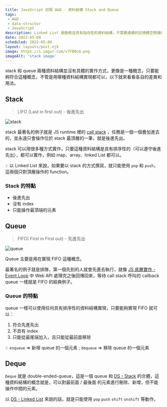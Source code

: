 ```yaml
---
title: JavaScript 初探 A&D - 資料結構 Stack and Queue
tags: 
 - A&D
 - data-structor
 - JavaScript
description: Linked List 是動態且具有指向性的資料結構，不需要連續的記憶體空間儲存，而是每一個 node 之間都會有一個屬性 next 去指向下一個 node，來構成連結。
date: 2022-05-09
scheduled: 2022-05-09
layout: layouts/post.njk
image: https://i.imgur.com/v7FB0cQ.png
imageAlt: 'stack image'
---
```


stack 和 queue 兩種資料結構並沒有具體的實作方式，更像是一種概念，只要能夠符合這種概念，不管是用哪種資料結構實現都可以，以下就來看看各自的差異和用法。

## Stack

> LIFO (Last in first out) - 後進先出

![stack](https://i.imgur.com/v7FB0cQ.png)

stack 最著名的例子就是 JS runtime 裡的 [call stack](https://www.notion.so/JS-Event-Loop-702726fa814b4b38aeda1df466601ad3) ，任務是一個一個疊加進去的，並永遠只會操作位於 stack 最頂層的一筆，就是後進先出。

stack 可以用很多種方式實作，只要這種資料結構是具有排序性的（可以遵守後進先出），都可以實作，例如 map、array、linked List 都可以。

💡 以 Linked List 來說，如果要以 stack 的方式撰寫，就只能使用 `pop` 和 `push`，這兩個只對頂層操作的 function。

### Stack 的特點

- 後進先出
- 沒有 index
- 只能操作最頂端的元素

## Queue

> FIFO( First in First out) - 先進先出

![queue](https://i.imgur.com/n1AaycL.png)

Queue 主要是用在實現 FIFO 這種概念。

最著名的例子就是排隊，第一個先到的人就會先進去執行，就像 [JS 底層實作 - Event Loop](https://www.notion.so/JS-Event-Loop-702726fa814b4b38aeda1df466601ad3) 中 Web API 處理完之後回傳回來，等待 call stack 呼叫的 callback queue 一樣就是 FIFO 的經典例子。

### Queue 的特點

queue 一樣可以使用任何具有排序性的資料結構實現，只要能夠實現 FIFO 就可以：

1. 符合先進先出
2. 不具有 index
3. 只能從最尾端加入，且只能從最前面移除

💡 `enqueue` ⇒ 新增 queue 的一個元素 ; `dequeue` ⇒ 移除 queue 的一個元素

## Deque

`Deque` 就是 double-ended-queue，這是一個 queue 和 [DS - Stack](https://www.notion.so/DS-Stack-aa1eb4d2dd614b788b73309e355974d0) 的合體，這種資料結構的概念就是，可以對最前面 / 最後面 的元素進行刪除、新增，但不能操作中間的元素。

以 [DS - Linked List](https://www.notion.so/DS-Linked-List-2e3616aea6144bddb411b8b78b1e136c) 來說的話，就是只能使用 `pop` `push` `shift` `unshift` 等動作。
